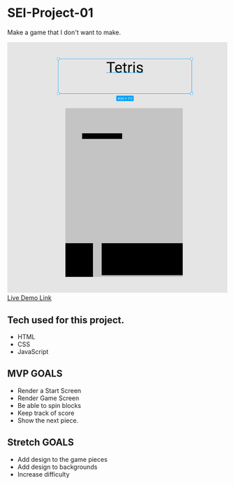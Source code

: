 # SEI-Project-01

Make a game that I don't want to make.

![screenshot](game.png)
[Live Demo Link](https://wisco-nl.github.io/SEI-Project-01/)

## Tech used for this project.

- HTML
- CSS
- JavaScript

## MVP GOALS

- Render a Start Screen
- Render Game Screen
- Be able to spin blocks
- Keep track of score
- Show the next piece.

## Stretch GOALS

- Add design to the game pieces
- Add design to backgrounds
- Increase difficulty
